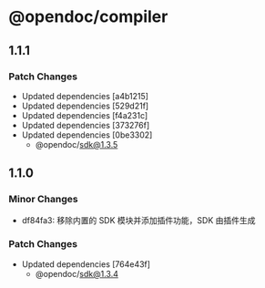 # @opendoc/compiler

## 1.1.1

### Patch Changes

- Updated dependencies [a4b1215]
- Updated dependencies [529d21f]
- Updated dependencies [f4a231c]
- Updated dependencies [373276f]
- Updated dependencies [0be3302]
  - @opendoc/sdk@1.3.5

## 1.1.0

### Minor Changes

- df84fa3: 移除内置的 SDK 模块并添加插件功能，SDK 由插件生成

### Patch Changes

- Updated dependencies [764e43f]
  - @opendoc/sdk@1.3.4
